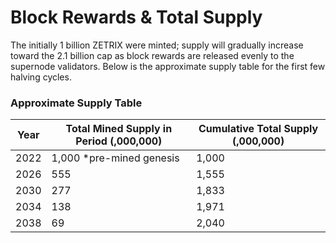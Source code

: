 # Block Rewards & Total Supply

The initially 1 billion ZETRIX were minted; supply will gradually increase toward the 2.1 billion cap as block rewards are released evenly to the supernode validators. Below is the approximate supply table for the first few halving cycles.

### Approximate Supply Table

| Year | Total Mined Supply in Period (,000,000) | Cumulative Total Supply (,000,000) |
| ---- | --------------------------------------- | ---------------------------------- |
| 2022 | 1,000 \*pre-mined genesis               | 1,000                              |
| 2026 | 555                                     | 1,555                              |
| 2030 | 277                                     | 1,833                              |
| 2034 | 138                                     | 1,971                              |
| 2038 | 69                                      | 2,040                              |

